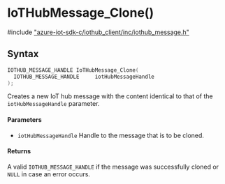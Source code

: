 # IoTHubMessage_Clone()

\#include ["azure-iot-sdk-c/iothub_client/inc/iothub_message.h"](../iot-c-ref-iothub-message-h.md)  

## Syntax

```C
IOTHUB_MESSAGE_HANDLE IoTHubMessage_Clone(
  IOTHUB_MESSAGE_HANDLE  	iotHubMessageHandle
);

```

Creates a new IoT hub message with the content identical to that of the `iotHubMessageHandle` parameter.

#### Parameters
* `iotHubMessageHandle` Handle to the message that is to be cloned.

#### Returns
A valid `IOTHUB_MESSAGE_HANDLE` if the message was successfully cloned or `NULL` in case an error occurs.

